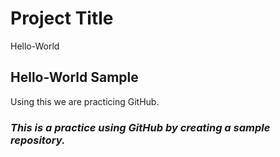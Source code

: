 # **Project Title**
Hello-World
## **Hello-World Sample** 
Using this we are practicing GitHub.
### *This is a practice using GitHub by creating a sample repository.*
